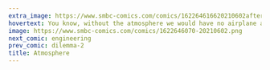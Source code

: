 ```yaml
---
extra_image: https://www.smbc-comics.com/comics/162264616620210602after.png
hovertext: You know, without the atmosphere we would have no airplane accidents?
image: https://www.smbc-comics.com/comics/1622646070-20210602.png
next_comic: engineering
prev_comic: dilemma-2
title: Atmosphere
---
```


